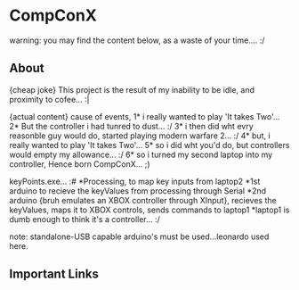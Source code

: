 # CompConX
warning: you may find the content below, as a waste of your time.... :/

## About
{cheap joke} This project is the result of my inability to be idle, and proximity to cofee... :|

{actual content}
cause of events,
1* i really wanted to play 'It takes Two'...
2* But the controller i had tunred to dust... :/
3* i then did wht evry reasonble guy would do, started playing modern warfare 2... :/
4* but, i really wanted to play 'It takes Two'...
5* so i did wht you'd do, but controllers would empty my allowance... :/
6* so i turned my second laptop into my controller, Hence born CompConX... ;)

keyPoints.exe... :#
*Processing, to map key inputs from laptop2
*1st arduino to recieve the keyValues from processing through Serial
*2nd arduino {bruh emulates an XBOX controller through XInput}, recieves the keyValues, maps it to XBOX controls, sends commands to laptop1
*laptop1 is dumb enough to think it's a controller... :/

note: standalone-USB capable arduino's must be used...leonardo used here.

## Important Links





